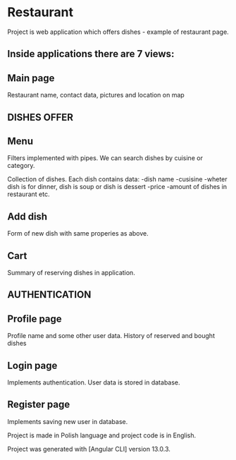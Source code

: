 # Restaurant

Project is web application which offers dishes - example of restaurant page.

## Inside applications there are 7 views:

## Main page
Restaurant name, contact data, pictures and location on map

## DISHES OFFER

## Menu
Filters implemented with pipes. We can search dishes by cuisine or category.

Collection of dishes. Each dish contains data:
-dish name
-cusisine
-wheter dish is for dinner, dish is soup or dish is dessert
-price
-amount of dishes in restaurant
etc.

## Add dish
Form of new dish with same properies as above.

## Cart
Summary of reserving dishes in application.

## AUTHENTICATION

## Profile page
Profile name and some other user data.
History of reserved and bought dishes

## Login page
Implements authentication. User data is stored in database.

## Register page
Implements saving new user in database.

Project is made in Polish language and project code is in English.

Project was generated with [Angular CLI] version 13.0.3.
